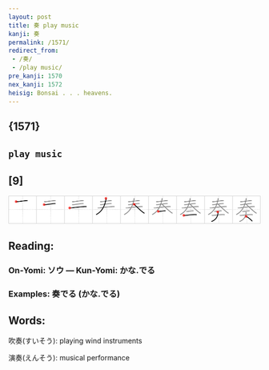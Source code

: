 ```yaml
---
layout: post
title: 奏 play music
kanji: 奏
permalink: /1571/
redirect_from:
 - /奏/
 - /play music/
pre_kanji: 1570
nex_kanji: 1572
heisig: Bonsai . . . heavens.
---
```


## {1571}

## `play music`

## [9]

<div class="stroke"><img src="../images/E5A58F.png" /></div>

## Reading:

### On-Yomi: ソウ &mdash; Kun-Yomi: かな.でる

### Examples: 奏でる (かな.でる)

## Words:

吹奏(すいそう): playing wind instruments

演奏(えんそう): musical performance
